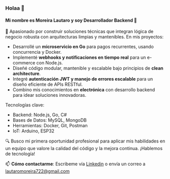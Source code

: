 ### Holaa 👋

#### Mi nombre es Moreira Lautaro y soy Desarrollador Backend 🎯

🚀 Apasionado por construir soluciones técnicas que integran lógica de negocio robusta con arquitecturas limpias y mantenibles. En mis proyectos:
- Desarrollé un **microservicio en Go** para pagos recurrentes, usando concurrencia y Docker.
- Implementé **webhooks y notificaciones en tiempo real** para un e-commerce con Node.js.
- Diseñé código modular, mantenible y escalable bajo principios de **clean architecture**.
- Integré **autenticación JWT y manejo de errores escalable** para un diseño eficiente de APIs RESTful.
- Combino mis conocimientos en **electrónica** con desarrollo backend para idear soluciones innovadoras.

Tecnologías clave:
- Backend: Node.js, Go, C#
- Bases de Datos: MySQL, MongoDB
- Herramientas: Docker, Git, Postman
- IoT: Arduino, ESP32

🔍 Busco mi primera oportunidad profesional para aplicar mis habilidades en un equipo que valore la calidad del código y la mejora continua. ¡Hablemos de tecnología!

📫 **Cómo contactarme**: Escribeme vía [Linkedin](https://www.linkedin.com/in/moreira-lautaro/ "Moreira Lautaro's profile") o envía un correo a lautaromoreira722@gmail.com
